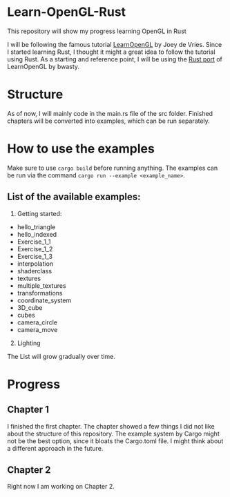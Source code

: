 # Learn-OpenGL-Rust

This repository will show my progress learning OpenGL in Rust

I will be following the famous tutorial [LearnOpenGL](https://learnopengl.com) by Joey de Vries. Since I started learning Rust, I thought it might a great idea to follow the tutorial using Rust. As a starting and reference point, I will be using the [Rust port](https://github.com/bwasty/learn-opengl-rs) of LearnOpenGL by bwasty.

# Structure

As of now, I will mainly code in the main.rs file of the src folder. Finished chapters will be converted into examples, which can be run separately.

# How to use the examples

Make sure to use ```cargo build``` before running anything. The examples can be run via the command ```cargo run --example <example_name>```.

## List of the available examples:

1. Getting started:
- hello_triangle
- hello_indexed
- Exercise_1_1
- Exercise_1_2
- Exercise_1_3
- interpolation
- shaderclass
- textures
- multiple_textures
- transformations
- coordinate_system
- 3D_cube
- cubes
- camera_circle
- camera_move

2. Lighting

The List will grow gradually over time.

# Progress

## Chapter 1

I finished the first chapter. The chapter showed a few things I did not like about the structure of this repository. The example system by Cargo might not be the best option, since it bloats the Cargo.toml file. I might think about a different approach in the future.

## Chapter 2

Right now I am working on Chapter 2.